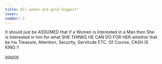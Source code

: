 ```yaml
---
title: All women are gold diggers*
cover: 
number: 3
---
```


It should just be ASSUMED that if a Women is Interested in a Man then She is Interested in him for what SHE THINKS HE CAN DO FOR HER whether that be his Treasure, Attention, Security, Servitude ETC. Of Course, CASH IS KING !!

[*source*](https://www.mgtow.com/forums/topic/the-reason-why-all-women-are-gold-diggers/)
